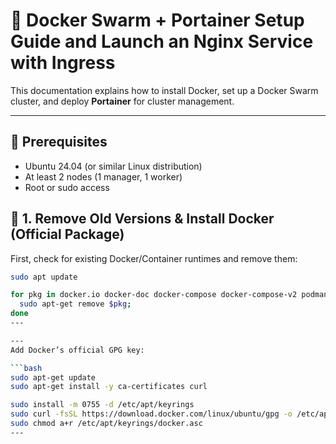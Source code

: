 # 🚀 Docker Swarm + Portainer Setup Guide and Launch an Nginx Service with Ingress

This documentation explains how to install Docker, set up a Docker Swarm cluster, and deploy **Portainer** for cluster management.  

---
## 🚀 Prerequisites
- Ubuntu 24.04 (or similar Linux distribution)
- At least 2 nodes (1 manager, 1 worker)
- Root or sudo access

## 📌 1. Remove Old Versions & Install Docker (Official Package)

First, check for existing Docker/Container runtimes and remove them:

```bash
sudo apt update

for pkg in docker.io docker-doc docker-compose docker-compose-v2 podman-docker containerd runc; do 
  sudo apt-get remove $pkg; 
done
---

---
Add Docker’s official GPG key:

```bash
sudo apt-get update
sudo apt-get install -y ca-certificates curl

sudo install -m 0755 -d /etc/apt/keyrings
sudo curl -fsSL https://download.docker.com/linux/ubuntu/gpg -o /etc/apt/keyrings/docker.asc
sudo chmod a+r /etc/apt/keyrings/docker.asc
---
